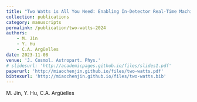 ```yaml
---
title: "Two Watts is All You Need: Enabling In-Detector Real-Time Machine Learning for Neutrino Telescopes Via Edge Computing"
collection: publications
category: manuscripts
permalink: /publication/two-watts-2024
authors:
    - M. Jin
    - Y. Hu 
    - C.A. Argüelles
date: 2023-11-08
venue: 'J. Cosmol. Astropart. Phys.'
# slidesurl: 'http://academicpages.github.io/files/slides1.pdf'
paperurl: 'http://miaochenjin.github.io/files/two-watts.pdf'
bibtexurl: 'http://miaochenjin.github.io/files/two-watts.bib'
---
```


M. Jin, Y. Hu, C.A. Argüelles
